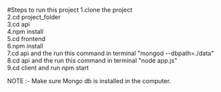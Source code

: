 
#Steps to run this project
1.clone the project<br />
2.cd project_folder<br />
3.cd api<br />
4.npm install<br />
5.cd frontend<br />
6.npm install<br />
7.cd api and the run this command in terminal "mongod --dbpath=./data"<br />
8.cd api and the run this command in terminal "node app.js"<br />
9.cd client and run npm start<br />

NOTE :- Make sure Mongo db is installed in the computer.


